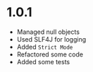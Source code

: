 # 1.0.1

* Managed null objects
* Used SLF4J for logging
* Added ```Strict Mode```
* Refactored some code
* Added some tests